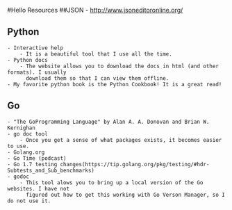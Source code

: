 #Hello Resources
##JSON
    - http://www.jsoneditoronline.org/

## Python
	- Interactive help
		- It is a beautiful tool that I use all the time.
	- Python docs
		- The website allows you to download the docs in html (and other formats). I usually
		  download them so that I can view them offline.
    - My favorite python book is the Python Cookbook! It is a great read!

## Go
	- "The GoProgramming Language" by Alan A. A. Donovan and Brian W. Kernighan
	- go doc tool
		- Once you get a sense of what packages exists, it becomes easier to use.
	- Golang.org
	- Go Time (podcast)
	- Go 1.7 testing changes(https://tip.golang.org/pkg/testing/#hdr-Subtests_and_Sub_benchmarks)
	- godoc
		- This tool alows you to bring up a local version of the Go websites. I have not
		  figured out how to get this working with Go Verson Manager, so I do not use it.
